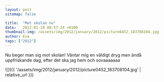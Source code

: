 ```yaml
---
layout: post
sitemap: false

title:  "Mot skolan nu"
date:   2012-01-10 08:57:24 +0100
thumbnail-img: /assets/img/2012/january/2012/picture0452_183708104.jpg
author: Eva
tags: ["2012"]
---
```


Nu beger man sig mot skolan! Väntar mig en väldigt dryg men ändå uppfriskande dag, efter det ska jag hem och sovaaaaaaa

![]({{ '/assets/img/2012/january/2012/picture0452_183708104.jpg'  | relative_url }})

